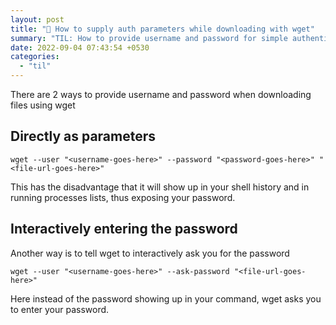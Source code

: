 ```yaml
---
layout: post
title: "📝 How to supply auth parameters while downloading with wget"
summary: "TIL: How to provide username and password for simple authentication when downloading files using wget"
date: 2022-09-04 07:43:54 +0530
categories:
  - "til"
---
```


There are 2 ways to provide username and password when downloading files using wget

## Directly as parameters

```shell
wget --user "<username-goes-here>" --password "<password-goes-here>" "<file-url-goes-here>"
```

This has the disadvantage that it will show up in your shell history and in running processes lists, thus exposing your password.

## Interactively entering the password

Another way is to tell wget to interactively ask you for the password

```shell
wget --user "<username-goes-here>" --ask-password "<file-url-goes-here>"
```

Here instead of the password showing up in your command, wget asks you to enter your password.
